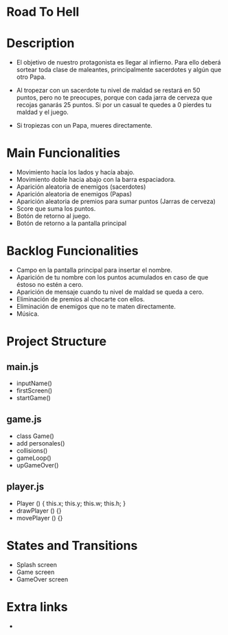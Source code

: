 # Road To Hell

# Description
- El objetivo de nuestro protagonista es llegar al infierno. Para ello deberá sortear toda clase de maleantes, principalmente sacerdotes y algún que otro Papa. 

- Al tropezar con un sacerdote tu nivel de maldad se restará en 50 puntos, pero no te preocupes, porque con cada jarra de cerveza que recojas ganarás 25 puntos. Si por un casual te quedes a 0 pierdes tu maldad y el juego.

- Si tropiezas con un Papa, mueres directamente.


# Main Funcionalities
- Movimiento hacía los lados y hacía abajo.
- Movimiento doble hacia abajo con la barra espaciadora.
- Aparición aleatoria de enemigos (sacerdotes)
- Aparición aleatoria de enemigos (Papas)
- Aparición aleatoria de premios para sumar puntos (Jarras de cerveza)
- Score que suma los puntos.
- Botón de retorno al juego.
- Botón de retorno a la pantalla principal

# Backlog Funcionalities
- Campo en la pantalla principal para insertar el nombre.
- Aparición de tu nombre con los puntos acumulados en caso de que éstoso no estén a cero.
- Aparición de mensaje cuando tu nivel de maldad se queda a cero.
- Eliminación de premios al chocarte con ellos.
- Eliminación de enemigos que no te maten directamente.
- Música.

# Project Structure
## main.js
- inputName()
- firstScreen()
- startGame()

## game.js
- class Game() 
- add personales()
- collisions()
- gameLoop()
- upGameOver() 

## player.js
- Player () { this.x; this.y; this.w; this.h; }
- drawPlayer () {}
- movePlayer () {}


# States and Transitions
- Splash screen
- Game screen
- GameOver screen

# Extra links
-

